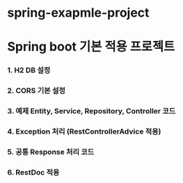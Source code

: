 # spring-exapmle-project

# Spring boot 기본 적용 프로젝트
### 1. H2 DB 설정 
### 2. CORS 기본 설정
### 3. 예제 Entity, Service, Repository, Controller 코드
### 4. Exception 처리 (RestControllerAdvice 적용)
### 5. 공통 Response 처리 코드
### 6. RestDoc 적용
